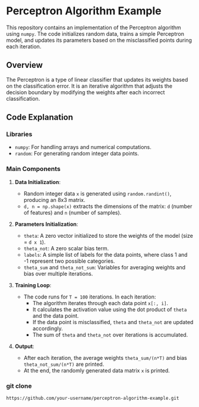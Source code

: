 # Perceptron Algorithm Example

This repository contains an implementation of the Perceptron algorithm using `numpy`. The code initializes random data, trains a simple Perceptron model, and updates its parameters based on the misclassified points during each iteration.

## Overview

The Perceptron is a type of linear classifier that updates its weights based on the classification error. It is an iterative algorithm that adjusts the decision boundary by modifying the weights after each incorrect classification.

## Code Explanation

### Libraries
- `numpy`: For handling arrays and numerical computations.
- `random`: For generating random integer data points.

### Main Components
1. **Data Initialization**:
   - Random integer data `x` is generated using `random.randint()`, producing an 8x3 matrix.
   - `d, n = np.shape(x)` extracts the dimensions of the matrix: `d` (number of features) and `n` (number of samples).

2. **Parameters Initialization**:
   - `theta`: A zero vector initialized to store the weights of the model (size = `d x 1`).
   - `theta_not`: A zero scalar bias term.
   - `labels`: A simple list of labels for the data points, where class 1 and -1 represent two possible categories.
   - `theta_sum` and `theta_not_sum`: Variables for averaging weights and bias over multiple iterations.

3. **Training Loop**:
   - The code runs for `T = 100` iterations. In each iteration:
     - The algorithm iterates through each data point `x[:, i]`.
     - It calculates the activation value using the dot product of `theta` and the data point.
     - If the data point is misclassified, `theta` and `theta_not` are updated accordingly.
     - The sum of `theta` and `theta_not` over iterations is accumulated.

4. **Output**:
   - After each iteration, the average weights `theta_sum/(n*T)` and bias `theta_not_sum/(n*T)` are printed.
   - At the end, the randomly generated data matrix `x` is printed.

### git clone 
```bash
https://github.com/your-username/perceptron-algorithm-example.git
